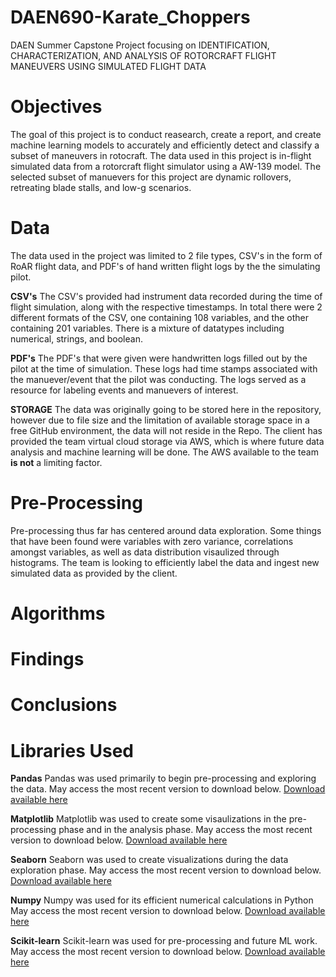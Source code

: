 # DAEN690-Karate_Choppers
DAEN Summer Capstone Project focusing on   IDENTIFICATION, CHARACTERIZATION, AND ANALYSIS OF ROTORCRAFT FLIGHT MANEUVERS USING SIMULATED FLIGHT DATA

# Objectives
The goal of this project is to conduct reasearch, create a report, and create machine learning models to accurately and efficiently detect and classify a subset of maneuvers in rotocraft. The data used in this project is in-flight simulated data from a rotorcraft flight simulator using a AW-139 model. The selected subset of manuevers for this project are dynamic rollovers, retreating blade stalls, and low-g scenarios.

# Data
The data used in the project was limited to 2 file types, CSV's in the form of RoAR flight data, and PDF's of hand written flight logs by the the simulating pilot.

**CSV's**
The CSV's provided had instrument data recorded during the time of flight simulation, along with the respective timestamps. In total there were 2 different formats of the CSV, one containing 108 variables, and the other containing 201 variables. There is a mixture of datatypes including numerical, strings, and boolean. 

**PDF's**
The PDF's that were given were handwritten logs filled out by the pilot at the time of simulation. These logs had time stamps associated with the manuever/event that the pilot was conducting. The logs served as a resource for labeling events and manuevers of interest.

**STORAGE**
The data was originally going to be stored here in the repository, however due to file size and the limitation of available storage space in a free GitHub environment, the data will not reside in the Repo. The client has provided the team virtual cloud storage via AWS, which is where future data analysis and machine learning will be done. The AWS available to the team **is not** a limiting factor.

# Pre-Processing
Pre-processing thus far has centered around data exploration. Some things that have been found were variables with zero variance, correlations amongst variables, as well as data distribution visaulized through histograms. The team is looking to efficiently label the data and ingest new simulated data as provided by the client. 

# Algorithms

# Findings

# Conclusions

# Libraries Used

**Pandas**
Pandas was used primarily to begin pre-processing and exploring the data.
May access the most recent version to download below.
[Download available here](https://packaging.python.org/en/latest/tutorials/installing-packages/)

**Matplotlib**
Matplotlib was used to create some visaulizations in the pre-processing phase and in the analysis phase.
May access the most recent version to download below.
[Download available here](https://matplotlib.org/stable/users/installing/index.html)

**Seaborn**
Seaborn was used to create visualizations during the data exploration phase.
May access the most recent version to download below.
[Download available here](https://seaborn.pydata.org/installing.html)

**Numpy**
Numpy was used for its efficient numerical calculations in Python
May access the most recent version to download below.
[Download available here](https://numpy.org/install/)

**Scikit-learn**
Scikit-learn was used for pre-processing and future ML work.
May access the most recent version to download below.
[Download available here](https://scikit-learn.org/stable/install.html)
